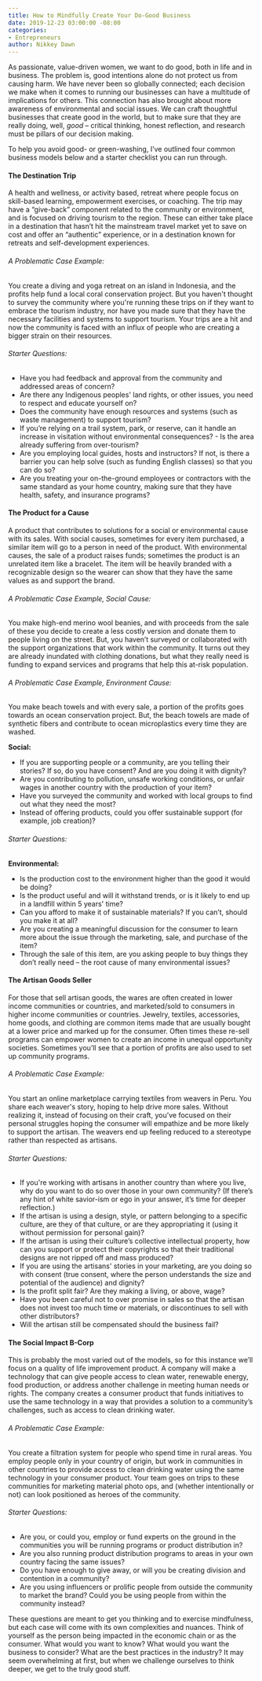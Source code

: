 ```yaml
---
title: How to Mindfully Create Your Do-Good Business
date: 2019-12-23 03:00:00 -08:00
categories:
- Entrepreneurs
author: Nikkey Dawn
---
```


As passionate, value-driven women, we want to do good, both in life and in business. The problem is, good intentions alone do not protect us from causing harm. We have never been so globally connected; each decision we make when it comes to running our businesses can have a multitude of implications for others. This connection has also brought about more awareness of environmental and social issues. We can craft thoughtful businesses that create good in the world, but to make sure that they are really doing, well, _good_ – critical thinking, honest reflection, and research must be pillars of our decision making.

To help you avoid good- or green-washing, I’ve outlined four common business models below and a starter checklist you can run through. 

#### The Destination Trip

A health and wellness, or activity based, retreat where people focus on skill-based learning, empowerment exercises, or coaching. The trip may have a “give-back” component related to the community or environment, and is focused on driving tourism to the region. These can either take place in a destination that hasn’t hit the mainstream travel market yet to save on cost and offer an “authentic” experience, or in a destination known for retreats and self-development experiences.

###### A Problematic Case Example:

You create a diving and yoga retreat on an island in Indonesia, and the profits help fund a local coral conservation project. But you haven't thought to survey the community where you're running these trips on if they want to embrace the tourism industry, nor have you made sure that they have the necessary facilities and systems to support tourism. Your trips are a hit and now the community is faced with an influx of people who are creating a bigger strain on their resources. 

###### Starter Questions:

- Have you had feedback and approval from the community and addressed areas of concern? 
- Are there any Indigenous peoples' land rights, or other issues, you need to respect and educate yourself on?
- Does the community have enough resources and systems (such as waste management) to support tourism?
- If you’re relying on a trail system, park, or reserve, can it handle an increase in visitation without environmental consequences? - Is the area already suffering from over-tourism?
- Are you employing local guides, hosts and instructors? If not, is there a barrier you can help solve (such as funding English classes) so that you can do so?
- Are you treating your on-the-ground employees or contractors with the same standard as your home country, making sure that they have health, safety, and insurance programs?

#### The Product for a Cause

A product that contributes to solutions for a social or environmental cause with its sales. With social causes, sometimes for every item purchased, a similar item will go to a person in need of the product. With environmental causes, the sale of a product raises funds; sometimes the product is an unrelated item like a bracelet. The item will be heavily branded with a recognizable design so the wearer can show that they have the same values as and support the brand.
 
###### A Problematic Case Example, Social Cause:

You make high-end merino wool beanies, and with proceeds from the sale of these you decide to create a less costly version and donate them to people living on the street. But, you haven’t surveyed or collaborated with the support organizations that work within the community. It turns out they are already inundated with clothing donations, but what they really need is funding to expand services and programs that help this at-risk population. 

###### A Problematic Case Example, Environment Cause:

You make beach towels and with every sale, a portion of the profits goes towards an ocean conservation project. But, the beach towels are made of synthetic fibers and contribute to ocean microplastics every time they are washed. 

**Social:**  
- If you are supporting people or a community, are you telling their stories? If so, do you have consent? And are you doing it with dignity?
- Are you contributing to pollution, unsafe working conditions, or unfair wages in another country with the production of your item?
- Have you surveyed the community and worked with local groups to find out what they need the most? 
- Instead of offering products, could you offer sustainable support (for example, job creation)?

###### Starter Questions:

**Environmental:**  
- Is the production cost to the environment higher than the good it would be doing?
- Is the product useful and will it withstand trends, or is it likely to end up in a landfill within 5 years' time?
- Can you afford to make it of sustainable materials? If you can’t, should you make it at all?
- Are you creating a meaningful discussion for the consumer to learn more about the issue through the marketing, sale, and purchase of the item?
- Through the sale of this item, are you asking people to buy things they don’t really need – the root cause of many environmental issues?

#### The Artisan Goods Seller

For those that sell artisan goods, the wares are often created in lower income communities or countries, and marketed/sold to consumers in higher income communities or countries. Jewelry, textiles, accessories, home goods, and clothing are common items made that are usually bought at a lower price and marked up for the consumer. Often times these re-sell programs can empower women to create an income in unequal opportunity societies. Sometimes you’ll see that a portion of profits are also used to set up community programs. 

###### A Problematic Case Example:

You start an online marketplace carrying textiles from weavers in Peru. You share each weaver's story, hoping to help drive more sales. Without realizing it, instead of focusing on their craft, you’ve focused on their personal struggles hoping the consumer will empathize and be more likely to support the artisan. The weavers end up feeling reduced to a stereotype rather than respected as artisans. 

###### Starter Questions:

- If you're working with artisans in another country than where you live, why do you want to do so over those in your own community? (If there’s any hint of white savior-ism or ego in your answer, it’s time for deeper reflection.)
- If the artisan is using a design, style, or pattern belonging to a specific culture, are they of that culture, or are they appropriating it (using it without permission for personal gain)? 
- If the artisan is using their culture’s collective intellectual property, how can you support or protect their copyrights so that their traditional designs are not ripped off and mass produced? 
- If you are using the artisans' stories in your marketing, are you doing so with consent (true consent, where the person understands the size and potential of the audience) and dignity? 
- Is the profit split fair? Are they making a living, or above, wage?
- Have you been careful not to over promise in sales so that the artisan does not invest too much time or materials, or discontinues to sell with other distributors?
- Will the artisan still be compensated should the business fail?

#### The Social Impact B-Corp

This is probably the most varied out of the models, so for this instance we’ll focus on a quality of life improvement product. A company will make a technology that can give people access to clean water, renewable energy, food production, or address another challenge in meeting human needs or rights. The company creates a consumer product that funds initiatives to use the same technology in a way that provides a solution to a community’s challenges, such as access to clean drinking water. 

###### A Problematic Case Example:

You create a filtration system for people who spend time in rural areas. You employ people only in your country of origin, but work in communities in other countries to provide access to clean drinking water using the same technology in your consumer product. Your team goes on trips to these communities for marketing material photo ops, and (whether intentionally or not) can look positioned as heroes of the community.

###### Starter Questions:

- Are you, or could you, employ or fund experts on the ground in the communities you will be running programs or product distribution in?
- Are you also running product distribution programs to areas in your own country facing the same issues?
- Do you have enough to give away, or will you be creating division and contention in a community?
- Are you using influencers or prolific people from outside the community to market the brand? Could you be using people from within the community instead?

These questions are meant to get you thinking and to exercise mindfulness, but each case will come with its own complexities and nuances. Think of yourself as the person being impacted in the economic chain or as the consumer. What would you want to know? What would you want the business to consider? What are the best practices in the industry? It may seem overwhelming at first, but when we challenge ourselves to think deeper, we get to the truly good stuff.